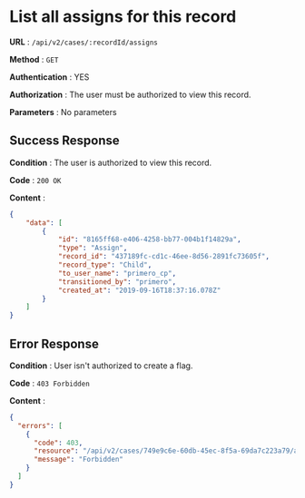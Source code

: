 # List all assigns for this record
 
**URL** : `/api/v2/cases/:recordId/assigns`

**Method** : `GET`

**Authentication** : YES

**Authorization** : The user must be authorized to view this record.

**Parameters** : No parameters 

## Success Response

**Condition** : The user is authorized to view this record. 

**Code** : `200 OK`

**Content** :

```json
{
    "data": [
        {
            "id": "8165ff68-e406-4258-bb77-004b1f14829a",
            "type": "Assign",
            "record_id": "437189fc-cd1c-46ee-8d56-2891fc73605f",
            "record_type": "Child",
            "to_user_name": "primero_cp",
            "transitioned_by": "primero",
            "created_at": "2019-09-16T18:37:16.078Z"
        }
    ]
}
```
## Error Response

**Condition** : User isn't authorized to create a flag.

**Code** : `403 Forbidden`

**Content** :

```json
{
  "errors": [
    {
      "code": 403,
      "resource": "/api/v2/cases/749e9c6e-60db-45ec-8f5a-69da7c223a79/assigns",
      "message": "Forbidden"
    }
  ]
}
```